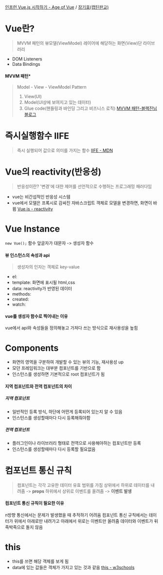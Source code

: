 [인프런 Vue.js 시작하기 - Age of Vue](https://inf.run/C898/) / [장기효(캡틴판교)](https://joshua1988.github.io/vue-camp/)

# Vue란?
> MVVM 패턴의 뷰모델(ViewModel) 레이어에 해당하는 화면(View)단 라이브러리
- DOM Listeners
- Data Bindings

#### MVVM 패턴*
> Model - View - ViewModel Pattern
> 1. View(UI)
> 2. Model(UI상에 보여지고 있는 데이터)
> 3. Glue code(핸들링과 바인딩 그리고 비즈니스 로직)
[MVVM 패턴-블랙진님 블로그](https://black-jin0427.tistory.com/133)

# 즉시실행함수 IIFE
> 즉시 실행되어 값으로 의미를 가지는 함수
[IIFE - MDN](https://developer.mozilla.org/ko/docs/Glossary/IIFE)

# Vue의 reactivity(반응성)
> 반응성이란? '변경'에 대한 제어를 선언적으로 수행하는 프로그래밍 패러다임
- vue는 비간섭적인 반응성 시스템
- vue에서 모델은 프록시로 감싸진 자바스크립트 객체로 모델을 변경하면, 화면이 바뀜
[Vue.js - reactivity](https://v3.ko.vuejs.org/guide/reactivity.html#%E1%84%87%E1%85%A1%E1%86%AB%E1%84%8B%E1%85%B3%E1%86%BC%E1%84%89%E1%85%A5%E1%86%BC-reactivity-%E1%84%8B%E1%85%B5%E1%84%85%E1%85%A1%E1%86%AB)

# Vue Instance
```new Vue();```
함수 앞글자가 대문자 -> 생성자 함수
#### 뷰 인스턴스의 속성과 api
> 생성자의 인자는 객체로 key-value
- el:
- template: 화면에 표시될 html,css
- data: reactivity가 반영된 데이터
- methods:
- created:
- watch:

#### vue를 생성자 함수로 찍어내는 이유
vue에서 api와 속성들을 정의해놓고 가져다 쓰는 방식으로 재사용성을 높힘

# Components
- 화면의 영역을 구분하여 개발할 수 있는 뷰의 기능, 재사용성 up
- 모던 프레임워크는 대부분 컴포넌트를 기반으로 함
- 인스턴스를 생성하면 기본적으로 root 컴포넌트가 됨

#### 지역 컴포넌트와 전역 컴포넌트의 차이
##### 지역 컴포넌트
- 일반적인 등록 방식, 하단에 어떤게 등록되어 있는지 알 수 있음
- 인스턴스를 생성할때마다 다시 등록해줘야함

##### 전역 컴포넌트
- 플러그인이나 라이브러리 형태로 전역으로 사용해야하는 컴포넌트만 등록
- 인스턴스를 생성할때마다 다시 등록할 필요없음

# 컴포넌트 통신 규칙
> 컴포넌트는 각각 고유한 데이터 유효 범위를 가짐
> 상위에서 하위로 데이터를 내려줌 -> **props**
> 하위에서 상위로 이벤트를 올려줌 -> **이벤트 발생**

#### 컴포넌트 통신 규칙이 필요한 이유
n방향 통신에서는 문제가 발생했을 때 추적하기 어려움
컴포넌트 통신 규칙에서는 데이터가 위에서 아래로만 내려가고
아래에서 위로는 이벤트만 올려줌
데이터와 이벤트가 뒤죽박죽으로 돌지 않음

# this
- this를 쓰면 해당 객체를 보게 됨
- data에 있는 값들은 객체가 가지고 있는 것과 같음
[this - w3schools](https://www.w3schools.com/js/js_this.asp)


